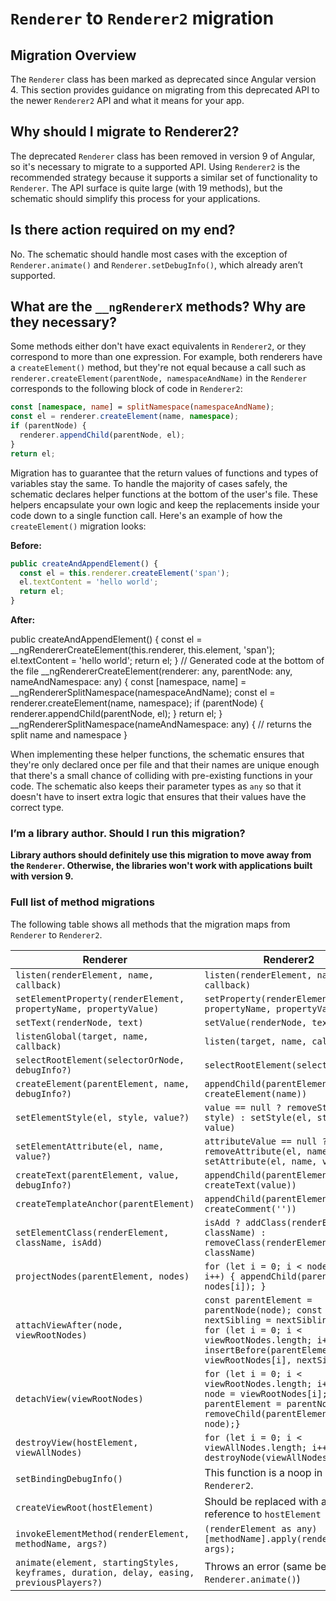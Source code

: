 # `Renderer` to `Renderer2` migration

## Migration Overview

The `Renderer` class has been marked as deprecated since Angular version 4. This section provides guidance on migrating from this deprecated API to the newer `Renderer2` API and what it means for your app.

## Why should I migrate to Renderer2?

The deprecated `Renderer` class has been removed in version 9 of Angular, so it's necessary to migrate to a supported API. Using `Renderer2` is the recommended strategy because it supports a similar set of functionality to `Renderer`. The API surface is quite large (with 19 methods), but the schematic should simplify this process for your applications.

## Is there action required on my end?

No. The schematic should handle most cases with the exception of `Renderer.animate()` and `Renderer.setDebugInfo()`, which already aren’t supported.

## What are the `__ngRendererX` methods? Why are they necessary?

Some methods either don't have exact equivalents in `Renderer2`, or they correspond to more than one expression. For example, both renderers have a `createElement()` method, but they're not equal because a call such as `renderer.createElement(parentNode, namespaceAndName)` in the `Renderer` corresponds to the following block of code in `Renderer2`:

```ts
const [namespace, name] = splitNamespace(namespaceAndName);
const el = renderer.createElement(name, namespace);
if (parentNode) {
  renderer.appendChild(parentNode, el);
}
return el;
```

Migration has to guarantee that the return values of functions and types of variables stay the same. To handle the majority of cases safely, the schematic declares helper functions at the bottom of the user's file. These helpers encapsulate your own logic and keep the replacements inside your code down to a single function call. Here's an example of how the `createElement()` migration looks:


**Before:**

```ts
public createAndAppendElement() {
  const el = this.renderer.createElement('span');
  el.textContent = 'hello world';
  return el;
}
```

**After:**

<code-example>

public createAndAppendElement() {
  const el = __ngRendererCreateElement(this.renderer, this.element, 'span');
  el.textContent = 'hello world';
  return el;
}
// Generated code at the bottom of the file
__ngRendererCreateElement(renderer: any, parentNode: any, nameAndNamespace: any) {
  const [namespace, name] = __ngRendererSplitNamespace(namespaceAndName);
  const el = renderer.createElement(name, namespace);
  if (parentNode) {
    renderer.appendChild(parentNode, el);
  }
  return el;
}
__ngRendererSplitNamespace(nameAndNamespace: any) {
  // returns the split name and namespace
}

</code-example>

When implementing these helper functions, the schematic ensures that they're only declared once per file and that their names are unique enough that there's a small chance of colliding with pre-existing functions in your code. The schematic also keeps their parameter types as `any` so that it doesn't have to insert extra logic that ensures that their values have the correct type.

### I’m a library author. Should I run this migration?

**Library authors should definitely use this migration to move away from the `Renderer`. Otherwise, the libraries won't work with applications built with version 9.**


### Full list of method migrations

The following table shows all methods that the migration maps from `Renderer` to `Renderer2`.

|Renderer|Renderer2|
|---|---|
|`listen(renderElement, name, callback)`|`listen(renderElement, name, callback)`|
|`setElementProperty(renderElement, propertyName, propertyValue)`|`setProperty(renderElement, propertyName, propertyValue)`|
|`setText(renderNode, text)`|`setValue(renderNode, text)`|
|`listenGlobal(target, name, callback)`|`listen(target, name, callback)`|
|`selectRootElement(selectorOrNode, debugInfo?)`|`selectRootElement(selectorOrNode)`|
|`createElement(parentElement, name, debugInfo?)`|`appendChild(parentElement, createElement(name))`|
|`setElementStyle(el, style, value?)`|`value == null ? removeStyle(el, style) : setStyle(el, style, value)`
|`setElementAttribute(el, name, value?)`|`attributeValue == null ? removeAttribute(el, name) : setAttribute(el, name, value)`
|`createText(parentElement, value, debugInfo?)`|`appendChild(parentElement, createText(value))`|
|`createTemplateAnchor(parentElement)`|`appendChild(parentElement, createComment(''))`|
|`setElementClass(renderElement, className, isAdd)`|`isAdd ? addClass(renderElement, className) : removeClass(renderElement, className)`|
|`projectNodes(parentElement, nodes)`|`for (let i = 0; i < nodes.length; i++) { appendChild(parentElement, nodes[i]); }`|
|`attachViewAfter(node, viewRootNodes)`|`const parentElement = parentNode(node); const nextSibling = nextSibling(node); for (let i = 0; i < viewRootNodes.length; i++) { insertBefore(parentElement, viewRootNodes[i], nextSibling);}`|
|`detachView(viewRootNodes)`|`for (let i = 0; i < viewRootNodes.length; i++) {const node = viewRootNodes[i]; const parentElement = parentNode(node); removeChild(parentElement, node);}`|
|`destroyView(hostElement, viewAllNodes)`|`for (let i = 0; i < viewAllNodes.length; i++) { destroyNode(viewAllNodes[i]); }`|
|`setBindingDebugInfo()`|This function is a noop in `Renderer2`.|
|`createViewRoot(hostElement)`|Should be replaced with a reference to `hostElement`|
|`invokeElementMethod(renderElement, methodName, args?)`|`(renderElement as any)[methodName].apply(renderElement, args);`|
|`animate(element, startingStyles, keyframes, duration, delay, easing, previousPlayers?)`|Throws an error (same behavior as `Renderer.animate()`)|
